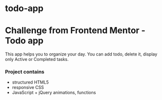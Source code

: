 # todo-app

# Challenge from Frontend Mentor - Todo app 

This app helps you to organize your day. You can add todo, delete it, 
display only Active or Completed tasks.

### Project contains

- structured HTML5
- responsive CSS 
- JavaScript + jQuery animations, functions

